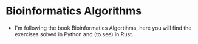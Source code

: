 # Bioinformatics Algorithms

* I'm following the book Bioinformatics Algortihms, here you will find the exercises solved in Python and (to see) in Rust.
